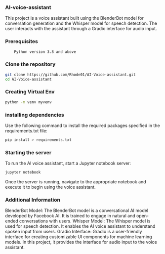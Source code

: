 ### AI-voice-assistant
This project is a voice assistant built using the BlenderBot model for conversation generation and the Whisper model for speech detection. The user interacts with the assistant through a Gradio interface for audio input.
### Prerequisites
```bash
    Python version 3.8 and above
```
### Clone the repository
```bash
git clone https://github.com/Rhode01/AI-Voice-assistant.git 
cd AI-Voice-assistant
```
### Creating Virtual Env
```bash
python -m venv myvenv
```
### installing dependencies
Use the following command to install the required packages specified in the requirements.txt file:
```bash
pip install > requirements.txt
```
### Starting the server
To run the AI voice assistant, start a Jupyter notebook server:
```bash
jupyter notebook
```
Once the server is running, navigate to the appropriate notebook and execute it to begin using the voice assistant.
### Additional Information
BlenderBot Model: The BlenderBot model is a conversational AI model developed by Facebook AI. It is trained to engage in natural and open-ended conversations with users.
Whisper Model: The Whisper model is used for speech detection. It enables the AI voice assistant to understand spoken input from users.
Gradio Interface: Gradio is a user-friendly interface for creating customizable UI components for machine learning models. In this project, it provides the interface for audio input to the voice assistant.



